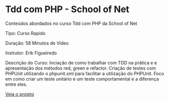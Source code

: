 # Tdd com PHP - School of Net
Conteúdos abordados no curso Tdd com PHP da School of Net

Tipo: Curso Rapido

Duração: 58 Minutos de Video

Instrutor: Erik Figueiredo

Descrição do Curso:
Inciação de como trabalhar com TDD na prática e e apresentação dos métodos red, green e refactor. Criação de testes com PHPUnit utilizando o phpunit.xml para facilitar a utilização do PHPUnit. Foco em como criar um teste unitário e um teste comportamental e a diferença entre eles.

<a href="https://www.schoolofnet.com/curso/php/linguagem-php/tdd-com-php/" >Veja o projeto</a>
